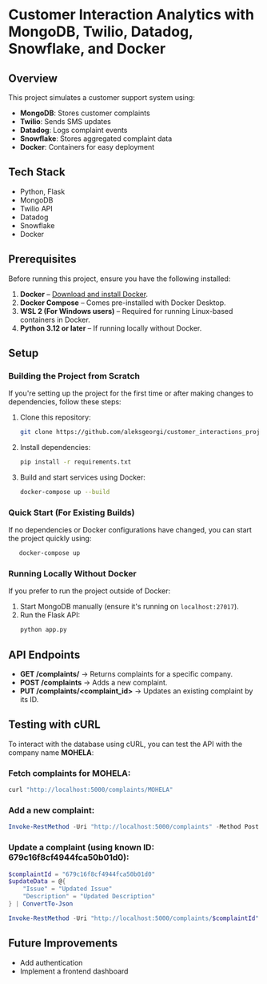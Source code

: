 # Customer Interaction Analytics with MongoDB, Twilio, Datadog, Snowflake, and Docker

## Overview

This project simulates a customer support system using:

- **MongoDB**: Stores customer complaints
- **Twilio**: Sends SMS updates
- **Datadog**: Logs complaint events
- **Snowflake**: Stores aggregated complaint data
- **Docker**: Containers for easy deployment

## Tech Stack

- Python, Flask
- MongoDB
- Twilio API
- Datadog
- Snowflake
- Docker

## Prerequisites

Before running this project, ensure you have the following installed:

1. **Docker** – [Download and install Docker](https://www.docker.com/get-started).
2. **Docker Compose** – Comes pre-installed with Docker Desktop.
3. **WSL 2 (For Windows users)** – Required for running Linux-based containers in Docker.
4. **Python 3.12 or later** – If running locally without Docker.

## Setup

### **Building the Project from Scratch**

If you're setting up the project for the first time or after making changes to dependencies, follow these steps:

1. Clone this repository:

   ```sh
   git clone https://github.com/aleksgeorgi/customer_interactions_project.git
   ```

2. Install dependencies:

   ```sh
   pip install -r requirements.txt
   ```

3. Build and start services using Docker:

   ```sh
   docker-compose up --build
   ```

### **Quick Start (For Existing Builds)**

If no dependencies or Docker configurations have changed, you can start the project quickly using:

```sh
   docker-compose up
```

### **Running Locally Without Docker**

If you prefer to run the project outside of Docker:

1. Start MongoDB manually (ensure it's running on `localhost:27017`).
2. Run the Flask API:
   ```sh
   python app.py
   ```

## API Endpoints

- **GET /complaints/<company>** → Returns complaints for a specific company.
- **POST /complaints** → Adds a new complaint.
- **PUT /complaints/<complaint_id>** → Updates an existing complaint by its ID.

## Testing with cURL

To interact with the database using cURL, you can test the API with the company name **MOHELA**:

### **Fetch complaints for MOHELA:**

```sh
curl "http://localhost:5000/complaints/MOHELA"
```

### **Add a new complaint:**

```powershell
Invoke-RestMethod -Uri "http://localhost:5000/complaints" -Method Post -Headers @{"Content-Type"="application/json"} -Body '{"Company": "MOHELA", "Issue": "Billing error", "Description": "Unexpected charge on account"}'
```

### **Update a complaint (using known ID: 679c16f8cf4944fca50b01d0):**

```powershell
$complaintId = "679c16f8cf4944fca50b01d0"  
$updateData = @{
    "Issue" = "Updated Issue"
    "Description" = "Updated Description"
} | ConvertTo-Json

Invoke-RestMethod -Uri "http://localhost:5000/complaints/$complaintId" -Method Put -ContentType "application/json" -Body $updateData
```

## Future Improvements

- Add authentication
- Implement a frontend dashboard